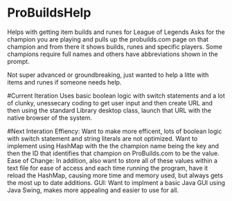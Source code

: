 # ProBuildsHelp
Helps with getting item builds and runes for League of Legends
Asks for the champion you are playing and pulls up the probuilds.com page on that champion and from there it shows builds, runes and specific players.
Some champions require full names and others have abbreviations shown in the prompt. 

Not super advanced or groundbreaking, just wanted to help a litte with items and runes if someone needs help. 

#Current Iteration
Uses basic boolean logic with switch statements and a lot of clunky, unessecary coding to get user input and then create URL and then using the standard Library desktop class, launch that URL with the native browser of the system. 

#Next Interation
Effiency: Want to make more efficent, lots of boolean logic with switch statement and string literals are not optimized. Want to implement using HashMap with the the champion name being the key and then the ID that identifies that champion on ProBuilds.com to be the value.
Ease of Change: In addition, also want to store all of these values within a text file for ease of access and each time running the program, have it reload the HashMap, causing more time and memory used, but always gets the most up to date additions.
GUI: Want to implment a basic Java GUI using Java Swing, makes more appealing and easier to use for all. 
